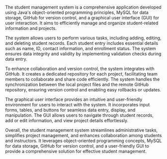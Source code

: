 The student management system is a comprehensive application developed using Java's object-oriented programming principles, MySQL for data storage, GitHub for version control, and a graphical user interface (GUI) for user interaction. It aims to efficiently manage and organize student-related information and projects.

The system allows users to perform various tasks, including adding, editing, and deleting student records. Each student entry includes essential details such as name, ID, contact information, and enrollment status. The system ensures data integrity and validity by implementing validation checks during data entry.

To enhance collaboration and version control, the system integrates with GitHub. It creates a dedicated repository for each project, facilitating team members to collaborate and share code efficiently. The system handles the synchronization between the local project files and the remote GitHub repository, ensuring version control and enabling easy rollbacks or updates.

The graphical user interface provides an intuitive and user-friendly environment for users to interact with the system. It incorporates input forms, tables, and buttons for seamless data entry, display, and manipulation. The GUI allows users to navigate through student records, add or edit information, and view project details effortlessly.

Overall, the student management system streamlines administrative tasks, simplifies project management, and enhances collaboration among students and instructors. It leverages object-oriented programming concepts, MySQL for data storage, GitHub for version control, and a user-friendly GUI to provide a comprehensive solution for effective student management.

